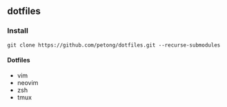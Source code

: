 ## dotfiles

### Install

`git clone https://github.com/petong/dotfiles.git --recurse-submodules`

#### Dotfiles

* vim
* neovim
* zsh
* tmux
